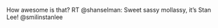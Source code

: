 <!--
id: 209094426
link: http://kevinisom.info/post/209094426/how-awesome-is-that-rt-shanselman-sweet-sassy
slug: how-awesome-is-that-rt-shanselman-sweet-sassy
date: Sat Oct 10 2009 20:18:26 GMT+1300 (NZDT)
raw: {"blog_name":"kevinisom","id":209094426,"post_url":"http://kevinisom.info/post/209094426/how-awesome-is-that-rt-shanselman-sweet-sassy","slug":"how-awesome-is-that-rt-shanselman-sweet-sassy","type":"text","date":"2009-10-10 07:18:26 GMT","timestamp":1255159106,"state":"published","format":"html","reblog_key":"X1FBFcBy","tags":[],"short_url":"http://tmblr.co/Zw68YyCTeSQ","highlighted":[],"feed_item":"http://twitter.com/kev_nz/statuses/4755890887","from_feed_id":"650289","note_count":0,"title":null,"body":"<p>How awesome is that? RT @shanselman: Sweet sassy mollassy, it&#8217;s Stan Lee! @smilinstanlee</p>"}
publish: 2009-10-010
tags: 
title: null
-->


How awesome is that? RT @shanselman: Sweet sassy mollassy, it’s Stan
Lee! @smilinstanlee


